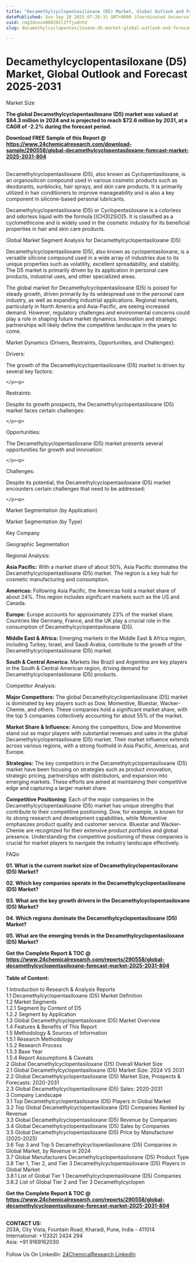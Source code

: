 ```yaml
---
title: "Decamethylcyclopentasiloxane (D5) Market, Global Outlook and Forecast 2025-2031"
datePublished: Sun Sep 28 2025 07:28:31 GMT+0000 (Coordinated Universal Time)
cuid: cmg3doncm000202l2ffjudntd
slug: decamethylcyclopentasiloxane-d5-market-global-outlook-and-forecast-2025-2031-1

---
```


# Decamethylcyclopentasiloxane (D5) Market, Global Outlook and Forecast 2025-2031

<p>Market Size</p><p>
</p><p><strong>The global Decamethylcyclopentasiloxane (D5) market was valued at $84.3 million in 2024 and is projected to reach $72.6 million by 2031, at a CAGR of -2.2% during the forecast period.</strong></p><div><b>Download FREE Sample of this Report @ 
            <a href="https://www.24chemicalresearch.com/download-sample/290558/global-decamethylcyclopentasiloxane-forecast-market-2025-2031-804">
            https://www.24chemicalresearch.com/download-sample/290558/global-decamethylcyclopentasiloxane-forecast-market-2025-2031-804</a></b></div><br><p>
</p><p>Decamethylcyclopentasiloxane (D5), also known as Cyclopentasiloxane, is an organosilicon compound used in various cosmetic products such as deodorants, sunblocks, hair sprays, and skin care products. It is primarily utilized in hair conditioners to improve manageability and is also a key component in silicone-based personal lubricants.</p><p>
</p><p>Decamethylcyclopentasiloxane (D5) or Cyclopentasiloxane is a colorless and odorless liquid with the formula [(CH3)2SiO]5. It is classified as a cyclomethicone and is widely used in the cosmetic industry for its beneficial properties in hair and skin care products.</p><p>
Global Market Segment Analysis for Decamethylcyclopentasiloxane (D5)</p><p>
</p><p>Decamethylcyclopentasiloxane (D5), also known as cyclopentasiloxane, is a versatile silicone compound used in a wide array of industries due to its unique properties such as volatility, excellent spreadability, and stability. The D5 market is primarily driven by its application in personal care products, industrial uses, and other specialized areas. </p><p>
</p><p>The global market for Decamethylcyclopentasiloxane (D5) is poised for steady growth, driven primarily by its widespread use in the personal care industry, as well as expanding industrial applications. Regional markets, particularly in North America and Asia-Pacific, are seeing increased demand. However, regulatory challenges and environmental concerns could play a role in shaping future market dynamics. Innovation and strategic partnerships will likely define the competitive landscape in the years to come.</p><p>
Market Dynamics (Drivers, Restraints, Opportunities, and Challenges):</p><p>
Drivers:</p><p>
</p><p>The growth of the Decamethylcyclopentasiloxane (D5) market is driven by several key factors:</p><p>

	</p><p>
Restraints:</p><p>
</p><p>Despite its growth prospects, the Decamethylcyclopentasiloxane (D5) market faces certain challenges:</p><p>

	</p><p>
Opportunities:</p><p>
</p><p>The Decamethylcyclopentasiloxane (D5) market presents several opportunities for growth and innovation:</p><p>

	</p><p>
Challenges:</p><p>
</p><p>Despite its potential, the Decamethylcyclopentasiloxane (D5) market encounters certain challenges that need to be addressed:</p><p>

	</p><p>
Market Segmentation (by Application)</p><p>
</p><p>
Market Segmentation (by Type)</p><p>
</p><p>
Key Company</p><p>
</p><p>
Geographic Segmentation</p><p>
</p><p>
	</p><p>
Regional Analysis:</p><p>
</p><p><strong>Asia Pacific:</strong> With a market share of about 50%, Asia Pacific dominates the Decamethylcyclopentasiloxane (D5) market. The region is a key hub for cosmetic manufacturing and consumption.</p><p>
</p><p><strong>Americas:</strong> Following Asia Pacific, the Americas hold a market share of about 24%. This region includes significant markets such as the US and Canada.</p><p>
</p><p><strong>Europe:</strong> Europe accounts for approximately 23% of the market share. Countries like Germany, France, and the UK play a crucial role in the consumption of Decamethylcyclopentasiloxane (D5).</p><p>
</p><p><strong>Middle East &amp; Africa:</strong> Emerging markets in the Middle East &amp; Africa region, including Turkey, Israel, and Saudi Arabia, contribute to the growth of the Decamethylcyclopentasiloxane (D5) market.</p><p>
</p><p><strong>South &amp; Central America:</strong> Markets like Brazil and Argentina are key players in the South &amp; Central American region, driving demand for Decamethylcyclopentasiloxane (D5) products.</p><p>
Competitor Analysis:</p><p>
</p><p><strong>Major Competitors:</strong> The global Decamethylcyclopentasiloxane (D5) market is dominated by key players such as Dow, Momentive, Bluestar, Wacker-Chemie, and others. These companies hold a significant market share, with the top 5 companies collectively accounting for about 55% of the market.</p><p>
</p><p><strong>Market Share &amp; Influence:</strong> Among the competitors, Dow and Momentive stand out as major players with substantial revenues and sales in the global Decamethylcyclopentasiloxane (D5) market. Their market influence extends across various regions, with a strong foothold in Asia Pacific, Americas, and Europe.</p><p>
</p><p><strong>Strategies:</strong> The key competitors in the Decamethylcyclopentasiloxane (D5) market have been focusing on strategies such as product innovation, strategic pricing, partnerships with distributors, and expansion into emerging markets. These efforts are aimed at maintaining their competitive edge and capturing a larger market share.</p><p>
</p><p><strong>Competitive Positioning:</strong> Each of the major companies in the Decamethylcyclopentasiloxane (D5) market has unique strengths that contribute to their competitive positioning. Dow, for example, is known for its strong research and development capabilities, while Momentive emphasizes product quality and customer service. Bluestar and Wacker-Chemie are recognized for their extensive product portfolios and global presence. Understanding the competitive positioning of these companies is crucial for market players to navigate the industry landscape effectively.</p><p>
FAQs:</p><p>
</p><p><strong>01. What is the current market size of Decamethylcyclopentasiloxane (D5) Market?</strong></p><p>
</p><p>
</p><p><strong>02. Which key companies operate in the Decamethylcyclopentasiloxane (D5) Market?</strong></p><p>
</p><p>
</p><p><strong>03. What are the key growth drivers in the Decamethylcyclopentasiloxane (D5) Market?</strong></p><p>
</p><p>
</p><p><strong>04. Which regions dominate the Decamethylcyclopentasiloxane (D5) Market?</strong></p><p>
</p><p>
</p><p><strong>05. What are the emerging trends in the Decamethylcyclopentasiloxane (D5) Market?</strong></p><p>
</p>

<div><b>Get the Complete Report & TOC @ 
            <a href="https://www.24chemicalresearch.com/reports/290558/global-decamethylcyclopentasiloxane-forecast-market-2025-2031-804">
            https://www.24chemicalresearch.com/reports/290558/global-decamethylcyclopentasiloxane-forecast-market-2025-2031-804</a></b></div><br>
            <b>Table of Content:</b><p>1 Introduction to Research & Analysis Reports<br />
 1.1 Decamethylcyclopentasiloxane (D5) Market Definition<br />
 1.2 Market Segments<br />
 1.2.1 Segment by Content of D5<br />
 1.2.2 Segment by Application<br />
 1.3 Global Decamethylcyclopentasiloxane (D5) Market Overview<br />
 1.4 Features & Benefits of This Report<br />
 1.5 Methodology & Sources of Information<br />
 1.5.1 Research Methodology<br />
 1.5.2 Research Process<br />
 1.5.3 Base Year<br />
 1.5.4 Report Assumptions & Caveats<br />
2 Global Decamethylcyclopentasiloxane (D5) Overall Market Size<br />
 2.1 Global Decamethylcyclopentasiloxane (D5) Market Size: 2024 VS 2031<br />
 2.2 Global Decamethylcyclopentasiloxane (D5) Market Size, Prospects & Forecasts: 2020-2031<br />
 2.3 Global Decamethylcyclopentasiloxane (D5) Sales: 2020-2031<br />
3 Company Landscape<br />
 3.1 Top Decamethylcyclopentasiloxane (D5) Players in Global Market<br />
 3.2 Top Global Decamethylcyclopentasiloxane (D5) Companies Ranked by Revenue<br />
 3.3 Global Decamethylcyclopentasiloxane (D5) Revenue by Companies<br />
 3.4 Global Decamethylcyclopentasiloxane (D5) Sales by Companies<br />
 3.5 Global Decamethylcyclopentasiloxane (D5) Price by Manufacturer (2020-2025)<br />
 3.6 Top 3 and Top 5 Decamethylcyclopentasiloxane (D5) Companies in Global Market, by Revenue in 2024<br />
 3.7 Global Manufacturers Decamethylcyclopentasiloxane (D5) Product Type<br />
 3.8 Tier 1, Tier 2, and Tier 3 Decamethylcyclopentasiloxane (D5) Players in Global Market<br />
 3.8.1 List of Global Tier 1 Decamethylcyclopentasiloxane (D5) Companies<br />
 3.8.2 List of Global Tier 2 and Tier 3 Decamethylcyclopen</p>

<div><b>Get the Complete Report & TOC @ 
            <a href="https://www.24chemicalresearch.com/reports/290558/global-decamethylcyclopentasiloxane-forecast-market-2025-2031-804">
            https://www.24chemicalresearch.com/reports/290558/global-decamethylcyclopentasiloxane-forecast-market-2025-2031-804</a></b></div><br>

<b>CONTACT US:</b><br>
            203A, City Vista, Fountain Road, Kharadi, Pune, India - 411014<br>
            International: +1(332) 2424 294<br>
            Asia: +91 9169162030 <br><br>
            Follow Us On LinkedIn: <a href="https://www.linkedin.com/company/24chemicalresearch/">24ChemicalResearch LinkedIn</a>